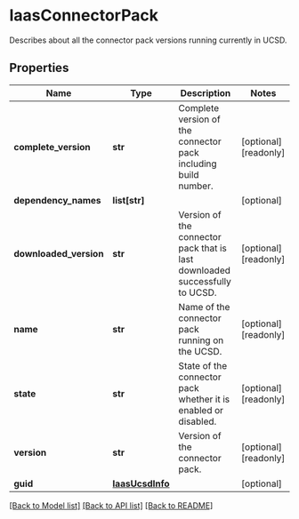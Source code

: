 # IaasConnectorPack

Describes about all the connector pack versions running currently in UCSD. 
## Properties
Name | Type | Description | Notes
------------ | ------------- | ------------- | -------------
**complete_version** | **str** | Complete version of the connector pack including build number.   | [optional] [readonly] 
**dependency_names** | **list[str]** |  | [optional] 
**downloaded_version** | **str** | Version of the connector pack that is last downloaded successfully to UCSD.   | [optional] [readonly] 
**name** | **str** | Name of the connector pack running on the UCSD.   | [optional] [readonly] 
**state** | **str** | State of the connector pack whether it is enabled or disabled.   | [optional] [readonly] 
**version** | **str** | Version of the connector pack.    | [optional] [readonly] 
**guid** | [**IaasUcsdInfo**](.md) |  | [optional] 

[[Back to Model list]](../README.md#documentation-for-models) [[Back to API list]](../README.md#documentation-for-api-endpoints) [[Back to README]](../README.md)


